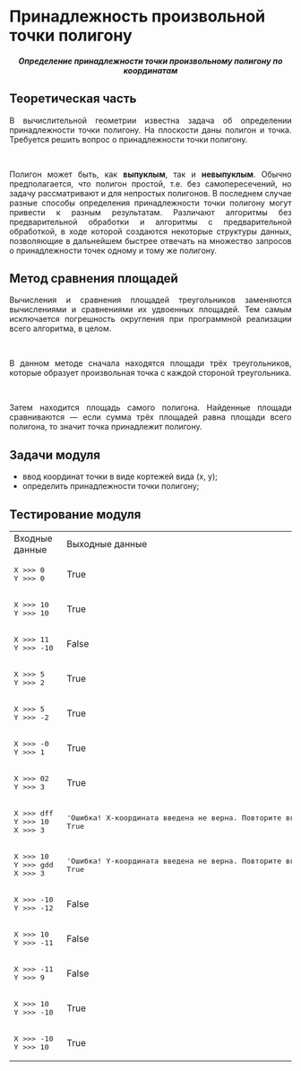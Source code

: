 # Принадлежность произвольной точки полигону
<h5 align="center">Определение принадлежности точки произвольному полигону по координатам </h5>
<h2>Теоретическая часть</h2>

<p align="justify">
  В вычислительной геометрии известна задача об определении принадлежности точки полигону. На плоскости даны полигон и точка. Требуется решить вопрос о принадлежности точки полигону.
</p>
<br>
<p align="justify">
  Полигон может быть, как <b>выпуклым</b>, так и <b>невыпуклым</b>. Обычно предполагается, что полигон простой, т.е. без самопересечений, но задачу рассматривают и для непростых полигонов. В последнем случае разные способы определения принадлежности точки полигону могут привести к разным результатам. Различают алгоритмы без предварительной обработки и алгоритмы с предварительной обработкой, в ходе которой создаются некоторые структуры данных, позволяющие в дальнейшем быстрее отвечать на множество запросов о принадлежности точек одному и тому же полигону.
</p>

<h2>Метод сравнения площадей</h2>
<p align="justify">
  Вычисления и сравнения площадей треугольников заменяются вычислениями и сравнениями их удвоенных площадей. Тем самым исключается погрешность округления при программной реализации всего алгоритма, в целом.
</p>
<br>
<p align="justify">
  В данном методе сначала находятся площади трёх треугольников, которые образует произвольная точка с каждой стороной треугольника. 
</p>
<br>
<p align="justify">
  Затем находится площадь самого полигона. Найденные площади сравниваются — если сумма трёх площадей равна площади всего полигона, то значит точка принадлежит полигону.
</p>

<h2>Задачи модуля</h2>
<ul>
  <li>ввод координат точки в виде кортежей вида (x, y);</li>
  <li>определить принадлежности точки полигону;</li>
</ul>
<h2>Тестирование модуля</h2>
<table>
    <tr>
        <td>Входные данные</td>
        <td>Выходные данные</td>
    </tr>
    <tr>
        <td><pre>X >>> 0 
Y >>> 0</pre></td>
        <td>True</td>
    </tr>
    <tr>
        <td><pre>X >>> 10 
Y >>> 10</pre></td>
        <td>True</td>
    </tr>
    <tr>
        <td><pre>X >>> 11 
Y >>> -10</pre></td>
        <td>False</td>
    </tr>
    <tr>
        <td><pre>X >>> 5 
Y >>> 2</pre></td>
        <td>True</td>
    </tr>
    <tr>
        <td><pre>X >>> 5 
Y >>> -2</pre></td>
        <td>True</td>
    </tr>
    <tr>
        <td><pre>X >>> -0 
Y >>> 1</pre></td>
        <td>True</td>
    </tr>
    <tr>
        <td><pre>X >>> 02 
Y >>> 3</pre></td>
        <td>True</td>
    </tr>
    <tr>
        <td><pre>X >>> dff 
Y >>> 10
X >>> 3</pre></td>
        <td><pre>'Ошибка! X-координата введена не верна. Повторите ввод.'
True</pre>
</td>
    </tr>
    <tr>
        <td><pre>X >>> 10 
Y >>> gdd
X >>> 3</pre></td>
        <td><pre>'Ошибка! Y-координата введена не верна. Повторите ввод.'
True</pre>
</td>
    </tr>
    <tr>
        <td><pre>X >>> -10 
Y >>> -12</pre></td>
        <td>False</td>
    </tr>
    <tr>
        <td><pre>X >>> 10 
Y >>> -11</pre></td>
        <td>False</td>
    </tr>
    <tr>
        <td><pre>X >>> -11 
Y >>> 9</pre></td>
        <td>False</td>
    </tr>
    <tr>
        <td><pre>X >>> 10 
Y >>> -10</pre></td>
        <td>True</td>
    </tr>
    <tr>
        <td><pre>X >>> -10 
Y >>> 10</pre></td>
        <td>True</td>
    </tr>
</table>
